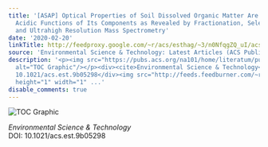 ```yaml
---
title: '[ASAP] Optical Properties of Soil Dissolved Organic Matter Are Related to
  Acidic Functions of Its Components as Revealed by Fractionation, Selective Deuteromethylation,
  and Ultrahigh Resolution Mass Spectrometry'
date: '2020-02-20'
linkTitle: http://feedproxy.google.com/~r/acs/esthag/~3/n0NfqgZQ_uI/acs.est.9b05298
source: 'Environmental Science & Technology: Latest Articles (ACS Publications)'
description: '<p><img src="https://pubs.acs.org/na101/home/literatum/publisher/achs/journals/content/esthag/0/esthag.ahead-of-print/acs.est.9b05298/20200220/images/medium/es9b05298_0007.gif"
  alt="TOC Graphic"/></p><div><cite>Environmental Science & Technology</cite></div><div>DOI:
  10.1021/acs.est.9b05298</div><img src="http://feeds.feedburner.com/~r/acs/esthag/~4/n0NfqgZQ_uI"
  height="1" width="1" ...'
disable_comments: true
---
```

<p><img src="https://pubs.acs.org/na101/home/literatum/publisher/achs/journals/content/esthag/0/esthag.ahead-of-print/acs.est.9b05298/20200220/images/medium/es9b05298_0007.gif" alt="TOC Graphic"/></p><div><cite>Environmental Science & Technology</cite></div><div>DOI: 10.1021/acs.est.9b05298</div><img src="http://feeds.feedburner.com/~r/acs/esthag/~4/n0NfqgZQ_uI" height="1" width="1" ...